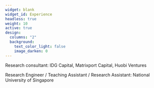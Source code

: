 ```yaml
---
widget: blank
widget_id: Experience
headless: true
weight: 10
active: true
design:
  columns: "2"
  background:
    text_color_light: false
    image_darken: 0
---
```

Research consultant: IDG Capital, Matrixport Capital, Huobi Ventures

Research Engineer / Teaching Assistant / Research Assistant: National University of Singapore